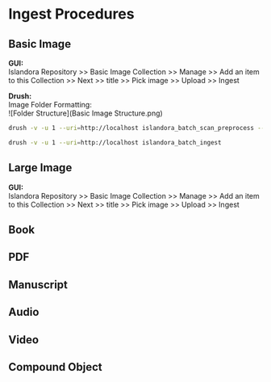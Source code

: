 # Ingest Procedures
## Basic Image

__GUI:__<br/>
Islandora Repository >> Basic Image Collection >> Manage >> Add an item to this Collection >> Next >> title >> Pick image >> Upload >> Ingest

__Drush:__<br/>
Image Folder Formatting:<br/>
![Folder Structure](Basic Image Structure.png)
```bash
drush -v -u 1 --uri=http://localhost islandora_batch_scan_preprocess --content_models=islandora:sp_large_image_cmodel --parent=yul:F0433 --parent_relationship_pred=isMemberOfCollection --type=directory --scan_target=/tmp/batch_ingest

drush -v -u 1 --uri=http://localhost islandora_batch_ingest
```

## Large Image
__GUI:__<br/>
Islandora Repository >> Basic Image Collection >> Manage >> Add an item to this Collection >> Next >> title >> Pick image >> Upload >> Ingest

## Book
## PDF
## Manuscript
## Audio
## Video
## Compound Object


